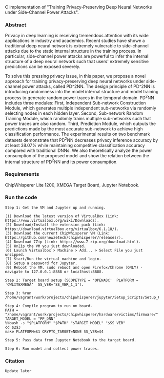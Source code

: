 C implementation of "Training Privacy-Preserving Deep Neural Networks under Side-Channel Power Attacks".

### Abstract
Privacy in deep learning is receiving tremendous attention with its wide applications in industry and academics. Recent studies have shown a traditional deep neural network is extremely vulnerable to side-channel attacks due to the static internal structure in the training process. In particular, side-channel power attacks are powerful to infer the internal structure of a deep neural network such that users' extremely sensitive predictions can be exposed severely. 

To solve this pressing privacy issue, in this paper, we propose a novel approach for training privacy-preserving deep neural networks under side-channel power attacks, called PD^2NN. The design principle of PD^2NN is introducing randomness into the model internal structure and model training process to generate random power traces in the temporal domain. PD$^2$NN includes three modules: First, Independent Sub-network Construction Module, which generates multiple independent sub-networks via randomly selecting nodes in each hidden layer. Second, Sub-network Random Training Module, which randomly trains multiple sub-networks such that power traces are also random. Third, Prediction Module, which outputs the predictions made by the most accurate sub-network to achieve high classification performance. The experimental results on two benchmark datasets demonstrate that PD$^2$NN decreases privacy inference accuracy by at least 38.07\% while maintaining competitive classification accuracy compared with traditional DNNs. We also theoretically analyze the power consumption of the proposed model and show the relation between the internal structure of PD$^2$NN and its power consumption.

### Requirements

ChipWhisperer Lite 1200, XMEGA Target Board, Jupyter Notebook.

### Run the code

```
Step 1: Get the VM and Jupyter up and running.

(1) Download the latest version of VirtualBox (Link: https://www.virtualbox.org/wiki/Downloads).
(2) Download/Install the extension pack (Link: https://download.virtualbox.org/virtualbox/6.1.18/). 
(3) Download the current ChipWhisperer VM (Link: https://github.com/newaetech/chipwhisperer/releases/). 
(4) Download 7Zip (Link: https://www.7-zip.org/download.html). 
(5) UnZip the VM you just downloaded.
(6) Launch Virtualbox > Machine > Add... > Select File you just unzipped.
(7) Start/Run the virtual machine and login.
(8) Setup a password for Jupyter.
(9) Reboot the VM. sudo reboot and open Firefox/Chrome (ONLY) - navigate to 127.0.0.1:8888 or localhost:8888.

Step 2: Target board setup (SCOPETYPE = 'OPENADC'  PLATFORM = 'CWLITEXMEGA'  SS_VER='SS_VER_1_1').

Step 3: %run /home/vagrant/work/projects/chipwhisperer/jupyter/Setup_Scripts/Setup_Generic.ipynb.

Step 4: Compile program to run on board. 
PATH = "/home/vagrant/work/projects/chipwhisperer/hardware/victims/firmware/"
TARGET_MODEL = "PP_DNN" 
%%bash -s "$PLATFORM" "$PATH" "$TARGET_MODEL" "$SS_VER"
cd $2$3 
make PLATFORM=$1 CRYPTO_TARGET=NONE SS_VER=$4

Step 5: Pass data from Jupyter Notebook to the target board.

Step 6: Run model and collect power traces.
```
### Citation
```
Update later
```
